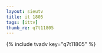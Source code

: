 ```yaml
--- 
layout: sieutv
title: it 1805
tags: [ittv]
thumb_re: q7t11805
---
```

{% include tvadv key="q7t11805" %} 
